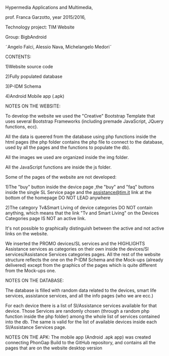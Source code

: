 

Hypermedia Applications and Multimedia, 

prof. Franca Garzotto, year 2015/2016,

Technology project: TIM Website

Group: BigbAndroid

˜Angelo Falci, Alessio Nava, Michelangelo Medori˜


CONTENTS:

1)Website source code

2)Fully populated database 

3)P-IDM Schema

4)Android Mobile app (.apk)


NOTES ON THE WEBSITE:

To develop the website we used the "Creative" Bootstrap Template that uses several Bootstrap Frameworks (including premade JavaScript,  JQuery functions, ecc).

All the data is queered from the database  using php functions inside the html pages  (the php folder  contains the php file to connect to the database, used by all the pages and the functions to populate the db).

All the images we used are organized inside the img folder.

All the JavaScript functions are inside the js folder.

Some of the pages of the website are not developed:

1)The "buy" button inside the  device page  ,the  "buy" and "faq" buttons inside the single  SL Service page and  the  assistance@tim.it link at the bottom of the  homepage DO NOT LEAD anywhere


2)The category Tv&Smart Living of device categories DO NOT contain anything, which means that the link  "Tv and Smart Living" on the Devices Categories page IS NOT an active link.

It's not possible to graphically distinguish between the active and not active links on the website.

We inserted the PROMO devices/SL services and the HIGHLIGHTS Assistance services as  categories on their own inside the devices/Sl services/Assistance Services categories pages.
All the rest of the website structure reflects the one on the P-IDM Schema and the Mock-ups (already delivered) except from the graphics of the pages which is quite different from the Mock-ups one. 



NOTES ON THE DATABASE:

The database is filled with random data related to the devices, smart life services, assistance services, and all the info pages (who we are ecc.)

For each device  there is a list of Sl/Assistance services available for that device. Those Services are randomly chosen (through a random php function inside the php folder) among the whole list of services contained into the db. The same is valid for the list of available devices inside  each Sl/Assistance Services page.


NOTES ON THE APK:
The mobile  app (Android .apk app) was created connecting PhonGap Build to the GitHub repository, and contains all the pages that are on the website desktop version


